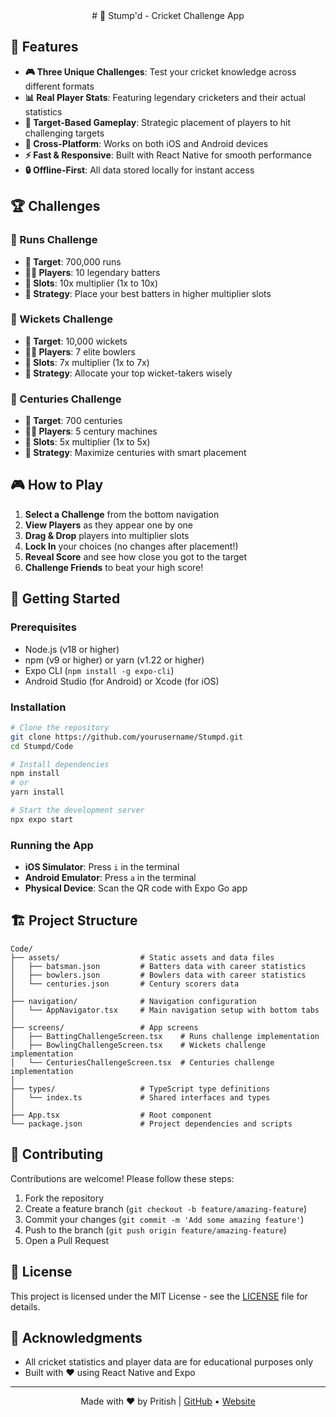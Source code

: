 <div align="center">
# 🏏 Stump'd - Cricket Challenge App  
</div>

## 🚀 Features

- **🎮 Three Unique Challenges**: Test your cricket knowledge across different formats
- **📊 Real Player Stats**: Featuring legendary cricketers and their actual statistics
- **🎯 Target-Based Gameplay**: Strategic placement of players to hit challenging targets
- **📱 Cross-Platform**: Works on both iOS and Android devices
- **⚡ Fast & Responsive**: Built with React Native for smooth performance
- **🔒 Offline-First**: All data stored locally for instant access

## 🏆 Challenges

### 🏏 Runs Challenge
- **🎯 Target**: 700,000 runs
- **🧑‍🏫 Players**: 10 legendary batters
- **🔢 Slots**: 10x multiplier (1x to 10x)
- **🎲 Strategy**: Place your best batters in higher multiplier slots

### 🎳 Wickets Challenge
- **🎯 Target**: 10,000 wickets
- **🧑‍🏫 Players**: 7 elite bowlers
- **🔢 Slots**: 7x multiplier (1x to 7x)
- **🎲 Strategy**: Allocate your top wicket-takers wisely

### 💯 Centuries Challenge
- **🎯 Target**: 700 centuries
- **🧑‍🏫 Players**: 5 century machines
- **🔢 Slots**: 5x multiplier (1x to 5x)
- **🎲 Strategy**: Maximize centuries with smart placement

## 🎮 How to Play

1. **Select a Challenge** from the bottom navigation
2. **View Players** as they appear one by one
3. **Drag & Drop** players into multiplier slots
4. **Lock In** your choices (no changes after placement!)
5. **Reveal Score** and see how close you got to the target
6. **Challenge Friends** to beat your high score!

## 🚀 Getting Started

### Prerequisites

- Node.js (v18 or higher)
- npm (v9 or higher) or yarn (v1.22 or higher)
- Expo CLI (`npm install -g expo-cli`)
- Android Studio (for Android) or Xcode (for iOS)

### Installation

```bash
# Clone the repository
git clone https://github.com/yourusername/Stumpd.git
cd Stumpd/Code

# Install dependencies
npm install
# or
yarn install

# Start the development server
npx expo start
```

### Running the App

- **iOS Simulator**: Press `i` in the terminal
- **Android Emulator**: Press `a` in the terminal
- **Physical Device**: Scan the QR code with Expo Go app

## 🏗️ Project Structure

```
Code/
├── assets/                  # Static assets and data files
│   ├── batsman.json         # Batters data with career statistics
│   ├── bowlers.json         # Bowlers data with career statistics
│   └── centuries.json       # Century scorers data
│
├── navigation/              # Navigation configuration
│   └── AppNavigator.tsx     # Main navigation setup with bottom tabs
│
├── screens/                 # App screens
│   ├── BattingChallengeScreen.tsx    # Runs challenge implementation
│   ├── BowlingChallengeScreen.tsx    # Wickets challenge implementation
│   └── CenturiesChallengeScreen.tsx  # Centuries challenge implementation
│
├── types/                   # TypeScript type definitions
│   └── index.ts             # Shared interfaces and types
│
├── App.tsx                  # Root component
└── package.json             # Project dependencies and scripts
```

## 🤝 Contributing

Contributions are welcome! Please follow these steps:

1. Fork the repository
2. Create a feature branch (`git checkout -b feature/amazing-feature`)
3. Commit your changes (`git commit -m 'Add some amazing feature'`)
4. Push to the branch (`git push origin feature/amazing-feature`)
5. Open a Pull Request

## 📄 License

This project is licensed under the MIT License - see the [LICENSE](LICENSE) file for details.

## 🙏 Acknowledgments

- All cricket statistics and player data are for educational purposes only
- Built with ❤️ using React Native and Expo

---

<div align="center">
  Made with ❤️ by Pritish | 
  <a href="https://github.com/pritish2403">GitHub</a> • 
  <a href="https://pritishdivate.vercel.app">Website</a>
</div>
